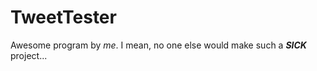 # TweetTester
Awesome program by *me*. I mean, no one else would make such a <i><b>SICK</b></i> project...
